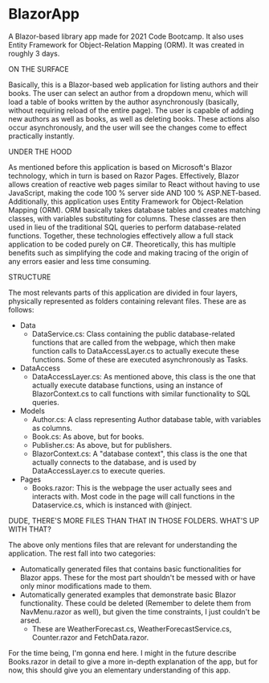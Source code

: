 # BlazorApp
 
 A Blazor-based library app made for 2021 Code Bootcamp. It also uses Entity Framework for Object-Relation Mapping (ORM). It was created in roughly 3 days.

 ON THE SURFACE

 Basically, this is a Blazor-based web application for listing authors and their books. The user can select an author from a dropdown menu, which will load a table of books written by the author asynchronously (basically, without requiring reload of the entire 
 page). The user is capable of adding new authors as well as books, as well as deleting books. These actions also occur asynchronously, and the user will see the changes come to effect practically instantly.

 UNDER THE HOOD

 As mentioned before this application is based on Microsoft's Blazor technology, which in turn is based on Razor Pages. Effectively, Blazor allows creation of reactive web pages similar to React without having to use JavaScript, making the code 100 % server side 
 AND 100 % ASP.NET-based. Additionally, this application uses Entity Framework for Object-Relation Mapping (ORM). ORM basically takes database tables and creates matching classes, with variables substituting for columns. These classes are then used in lieu of the 
 traditional SQL queries to perform database-related functions. Together, these technologies effectively allow a full stack application to be coded purely on C#. Theoretically, this has multiple benefits such as simplifying the code and making tracing of the 
 origin of any errors easier and less time consuming.

 STRUCTURE

 The most relevants parts of this application are divided in four layers, physically represented as folders containing relevant files. These are as follows:

 - Data
   - DataService.cs: Class containing the public database-related functions that are called from the webpage, which then make function calls to DataAccessLayer.cs to actually execute these functions. Some of these are executed asynchronously as Tasks.
 - DataAccess
   - DataAccessLayer.cs: As mentioned above, this class is the one that actually execute database functions, using an instance of BlazorContext.cs to call functions with similar functionality to SQL queries.
 - Models
   - Author.cs: A class representing Author database table, with variables as columns.
   - Book.cs: As above, but for books.
   - Publisher.cs: As above, but for publishers.
   - BlazorContext.cs: A "database context", this class is the one that actually connects to the database, and is used by DataAccessLayer.cs to execute queries.
 - Pages
   - Books.razor: This is the webpage the user actually sees and interacts with. Most code in the page will call functions in the Dataservice.cs, which is instanced with @inject.

 DUDE, THERE'S MORE FILES THAN THAT IN THOSE FOLDERS. WHAT'S UP WITH THAT?

 The above only mentions files that are relevant for understanding the application. The rest fall into two categories:

 - Automatically generated files that contains basic functionalities for Blazor apps. These for the most part shouldn't be messed with or have only minor modifications made to them.
 - Automatically generated examples that demonstrate basic Blazor functionality. These could be deleted (Remember to delete them from NavMenu.razor as well), but given the time constraints, I just couldn't be arsed.
   - These are WeatherForecast.cs, WeatherForecastService.cs, Counter.razor and FetchData.razor.
  
  For the time being, I'm gonna end here. I might in the future describe Books.razor in detail to give a more in-depth explanation of the app, but for now, this should give you an elementary understanding of this app.    
